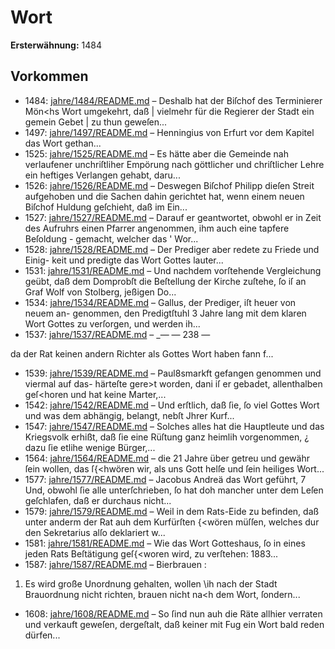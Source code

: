 # Wort

**Ersterwähnung:** 1484

## Vorkommen
- 1484: [jahre/1484/README.md](../jahre/1484/README.md) – Deshalb hat der
Biſchof des Terminierer Mön<hs Wort umgekehrt, daß |
vielmehr für die Regierer der Stadt ein gemein Gebet |
zu thun geweſen...
- 1497: [jahre/1497/README.md](../jahre/1497/README.md) – Henningius von Erfurt vor dem Kapitel das Wort
gethan...
- 1525: [jahre/1525/README.md](../jahre/1525/README.md) – Es hätte aber die Gemeinde
nah verlaufener unchriſtliher Empörung nach göttlicher
und chriſtlicher Lehre ein heftiges Verlangen gehabt, daru...
- 1526: [jahre/1526/README.md](../jahre/1526/README.md) – Deswegen Biſchof Philipp dieſen Streit
aufgehoben und die Sachen dahin gerichtet hat, wenn
einem neuen Biſchof Huldung geſchieht, daß im Ein...
- 1527: [jahre/1527/README.md](../jahre/1527/README.md) – Darauf er geantwortet,
obwohl er in Zeit des Aufruhrs einen Pfarrer angenommen,
ihm auch eine tapfere Beſoldung - gemacht, welcher das '
Wor...
- 1528: [jahre/1528/README.md](../jahre/1528/README.md) – Der Prediger aber redete zu Friede und Einig-
keit und predigte das Wort Gottes lauter...
- 1531: [jahre/1531/README.md](../jahre/1531/README.md) – Und nachdem vorſtehende
Vergleichung geübt, daß dem Domprobſt die Beſtellung
der Kirche zuſtehe, ſo iſ an Graf Wolf von Stolberg,
jeßigen Do...
- 1534: [jahre/1534/README.md](../jahre/1534/README.md) – Gallus, der Prediger, iſt heuer von neuem an-
genommen, den Predigtſtuhl 3 Jahre lang mit dem klaren
Wort Gottes zu verſorgen, und werden ih...
- 1537: [jahre/1537/README.md](../jahre/1537/README.md) – _—
— 238 —

da der Rat keinen andern Richter als Gottes Wort haben
fann f...
- 1539: [jahre/1539/README.md](../jahre/1539/README.md) – Paul8smarkft gefangen genommen und viermal auf das-
härteſte gere>t worden, dani iſ er gebadet, allenthalben
geſ<horen und hat keine Marter,...
- 1542: [jahre/1542/README.md](../jahre/1542/README.md) – Und erſtlich, daß ſie, ſo
viel Gottes Wort und was dem abhängig, belangt, nebſt
Jhrer Kurf...
- 1547: [jahre/1547/README.md](../jahre/1547/README.md) – Solches alles hat die Hauptleute und das Kriegsvolk
erhißt, daß ſie eine Rüſtung ganz heimlih vorgenommen, ¿
dazu ſie etlihe wenige Bürger,...
- 1564: [jahre/1564/README.md](../jahre/1564/README.md) – die 21 Jahre über getreu und gewähr ſein
wollen, das ſ{<hwören wir, als uns Gott helſe und ſein
heiliges Wort...
- 1577: [jahre/1577/README.md](../jahre/1577/README.md) – Jacobus Andreä das Wort geführt,
7 Und, obwohl ſie alle unterſchrieben, ſo hat doh mancher
unter dem Leſen geſchlafen, daß er durchaus nicht...
- 1579: [jahre/1579/README.md](../jahre/1579/README.md) – Weil in dem Rats-Eide zu befinden, daß unter anderm
der Rat auh dem Kurfürſten {<wören müſſen, welches
dur den Sekretarius alſo deklariert w...
- 1581: [jahre/1581/README.md](../jahre/1581/README.md) – Wie das Wort Gotteshaus, ſo in eines jeden Rats
Beſtätigung geſ{<woren wird, zu verſtehen: 1883...
- 1587: [jahre/1587/README.md](../jahre/1587/README.md) – Bierbrauen :

1) Es wird große Unordnung gehalten, wollen \ih
nach der Stadt Brauordnung nicht richten, brauen nicht
na<h dem Wort, ſondern...
- 1608: [jahre/1608/README.md](../jahre/1608/README.md) – So
ſind nun auh die Räte allhier verraten und verkauft
geweſen, dergeſtalt, daß keiner mit Fug ein Wort bald
reden dürfen...
